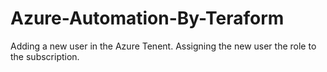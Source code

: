 # Azure-Automation-By-Teraform
Adding a new user in the Azure Tenent.
Assigning the new user the role to the subscription.
